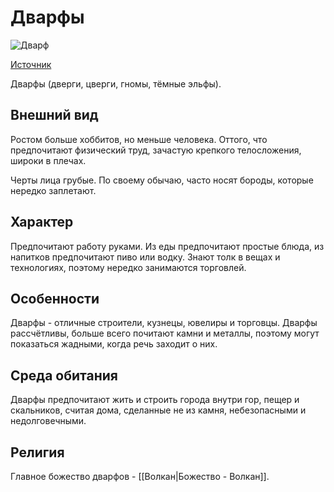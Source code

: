 # Дварфы

![Дварф](https://images-wixmp-ed30a86b8c4ca887773594c2.wixmp.com/intermediary/f/38179171-b9e2-4762-ab1f-3743535e70ea/d7wi82g-87f42b02-525b-48f9-8bc5-d17876dd6dce.jpg)

[Источник](https://www.deviantart.com/emiljart/art/Dwarf-Explorer-477861208)

Дварфы (дверги, цверги, гномы, тёмные эльфы).

## Внешний вид

Ростом больше хоббитов, но меньше человека. Оттого, что предпочитают физический труд, зачастую крепкого телосложения, широки в плечах.

Черты лица грубые. По своему обычаю, часто носят бороды, которые нередко заплетают.

## Характер

Предпочитают работу руками. Из еды предпочитают простые блюда, из напитков предпочитают пиво или водку. Знают толк в вещах и технологиях, поэтому нередко занимаются торговлей.

## Особенности

Дварфы - отличные строители, кузнецы, ювелиры и торговцы. Дварфы рассчётливы, больше всего почитают камни и металлы, поэтому могут показаться жадными, когда речь заходит о них.

## Среда обитания

Дварфы предпочитают жить и строить города внутри гор, пещер и скальников, считая дома, сделанные не из камня, небезопасными и недолговечными.

## Религия

Главное божество дварфов - [[Волкан|Божество - Волкан]].
